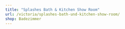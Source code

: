 ```yaml
---
title: "Splashes Bath & Kitchen Show Room"
url: /victoria/splashes-bath-und-kitchen-show-room/
shop: Badezimmer
---
```

